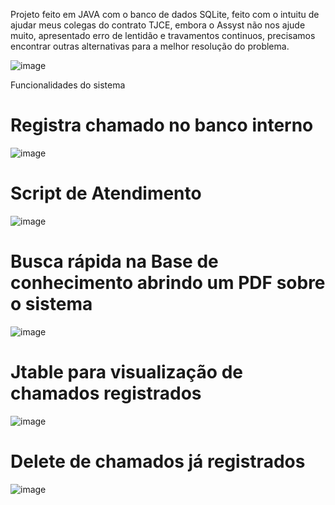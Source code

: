  Projeto feito em JAVA com o banco de dados SQLite, feito com o intuitu de ajudar meus colegas do contrato TJCE, embora o Assyst não nos ajude muito, apresentado erro de lentidão e travamentos continuos, precisamos encontrar outras alternativas para a melhor resolução do problema.

![image](https://user-images.githubusercontent.com/51492271/139793423-7ab050df-c071-40bd-84ba-9cf2d0079944.png)

Funcionalidades do sistema

# Registra chamado no banco interno
![image](https://user-images.githubusercontent.com/51492271/139793687-5331d768-2ec7-4be8-882f-dbc404809296.png)

# Script de Atendimento
![image](https://user-images.githubusercontent.com/51492271/139793861-70148039-3001-49ef-aad5-e3980a57ee73.png)

# Busca rápida na Base de conhecimento abrindo um PDF sobre o sistema
![image](https://user-images.githubusercontent.com/51492271/139793980-e2f588e6-6e25-410a-955b-e49916624c94.png)

# Jtable para visualização de chamados registrados 
![image](https://user-images.githubusercontent.com/51492271/139794067-b2abc267-002f-4fc2-af91-abaccd01e450.png)

# Delete de chamados já registrados
![image](https://user-images.githubusercontent.com/51492271/139794116-3ec12eec-1b98-4bec-a8fd-a2d549faee80.png)
